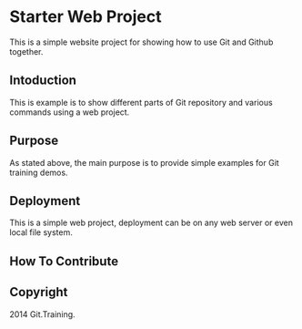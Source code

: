 # Starter Web Project

This is a simple website project for showing how to use Git and Github together.

## Intoduction

This is example is to show different parts of Git repository and various commands using a web project.
## Purpose

As stated above, the main purpose is to provide simple examples for Git training demos.
## Deployment

This is a simple web project, deployment can be on any web server or even local file system.

## How To Contribute

## Copyright

2014 Git.Training.